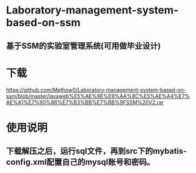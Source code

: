 # Laboratory-management-system-based-on-ssm
## 基于SSM的实验室管理系统(可用做毕业设计)


# 下载
https://github.com/Methow0/Laboratory-management-system-based-on-ssm/blob/master/javaweb%E5%AE%9E%E9%AA%8C%E5%AE%A4%E7%AE%A1%E7%90%86%E7%B3%BB%E7%BB%9FSSM%20V2.rar

# 使用说明
## 下载解压之后，运行sql文件，再到src下的mybatis-config.xml配置自己的mysql账号和密码。
